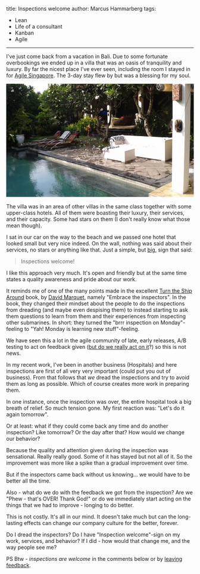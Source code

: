 title: Inspections welcome
author: Marcus Hammarberg
tags:
  - Lean
  - Life of a consultant
  - Kanban
  - Agile
---

I've just come back from a vacation in Bali. Due to some fortunate overbookings we ended up in a villa that was an oasis of tranquility and luxury. By far the nicest place I've ever seen, including the room I stayed in for [Agile Singapore](http://2014.agilesingapore.org/). The 3-day stay flew by but was a blessing for my soul.

![Our villa](/img/balivilla.jpg)

The villa was in an area of other villas in the same class together with some upper-class hotels. All of them were boasting their luxury, their services, and their capacity. Some had stars on them (I don't really know what those mean though).

I sat in our car on the way to the beach and we passed one hotel that looked small but very nice indeed. On the wall, nothing was said about their services, no stars or anything like that. Just a simple, but [big](http://www.marcusoft.net/2014/09/ifyoubuildit.html), sign that said:

> Inspections welcome!

I like this approach very much. It's open and friendly but at the same time states a quality awareness and pride about our work.

It reminds me of one of the many points made in the excellent [Turn the Ship Around](http://www.amazon.com/Turn-Ship-Around-Turning-Followers/dp/1591846404#) book, by [David Marquet](https://twitter.com/ldavidmarquet), namely "Embrace the inspectors". In the book, they changed their mindset about the people to do the inspections from dreading (and maybe even despising them) to instead starting to ask them questions to learn from them and their experiences from inspecting other submarines. In short: they turned the "brrr inspection on Monday"-feeling to "Yah! Monday is learning new stuff"-feeling.

We have seen this a lot in the agile community of late, early releases, A/B testing to act on feedback given ([but do we really act on it](http://codebetter.com/marcushammarberg/2014/01/27/do-we-dare-to-be-data-driven/)?) so this is not news.

In my recent work, I've been in another business (Hospitals) and here inspections are first of all very very important (could put you out of business). From that follows that _we_ dread the inspections and try to avoid them as long as possible. Which of course creates more work in preparing them.

In one instance, once the inspection was over, the entire hospital took a big breath of relief. So much tension gone. My first reaction was: "Let's do it again tomorrow".

Or at least: what if they could come back any time and do another inspection? Like tomorrow? Or the day after that? How would we change our behavior?

Because the quality and attention given during the inspection was sensational. Really really good. Some of it has stayed but not all of it. So the improvement was more like a spike than a gradual improvement over time.

But if the inspectors came back without us knowing... we would have to be better all the time.

Also - what do we do with the feedback we got from the inspection? Are we "Phew - that's OVER! Thank God!" or do we immediately start acting on the things that we had to improve - longing to do better.

This is not costly. It's all in our mind. It doesn't take much but can the long-lasting effects can change our company culture for the better, forever.

Do I dread the inspectors?
Do I have "Inspection welcome"-sign on my work, services, and behavior?
If I did - how would that change me, and the way people see me?

PS
Btw - _inspections are welcome_ in the comments below or by [leaving feedback](https://github.com/marcusoftnet/marcusoftnet.github.io/issues/new).
